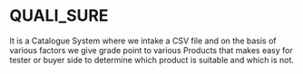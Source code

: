 # QUALI_SURE
It is a Catalogue System where we intake a CSV file and on the basis of various factors we give grade point to various Products that makes easy for tester or buyer side to determine which product is suitable and which is not.
